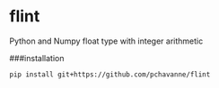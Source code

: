  flint
========

Python and Numpy float type with integer arithmetic

###installation

    pip install git+https://github.com/pchavanne/flint

